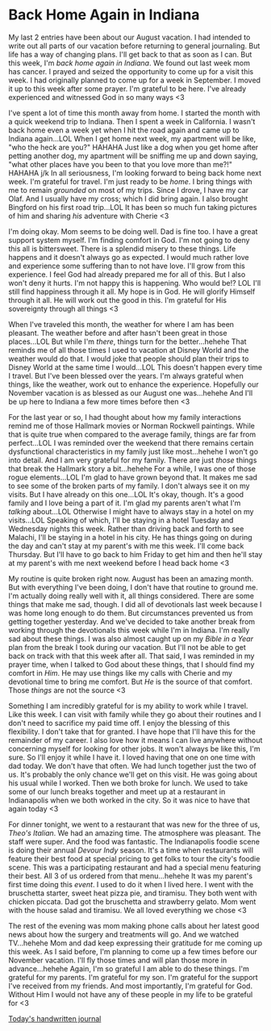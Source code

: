 # Back Home Again in Indiana

My last 2 entries have been about our August vacation. I had intended to write out all parts of our vacation before returning to general journaling. But life has a way of changing plans. I'll get back to that as soon as I can. But this week, I'm *back home again in Indiana*. We found out last week mom has cancer. I prayed and seized the opportunity to come up for a visit this week. I had originally planned to come up for a week in September. I moved it up to this week after some prayer. I'm grateful to be here. I've already experienced and witnessed God in so many ways <3

I've spent a lot of time this month away from home. I started the month with a quick weekend trip to Indiana. Then I spent a week in California. I wasn't back home even a week yet when I hit the road again and came up to Indiana again...LOL When I get home next week, my apartment will be like, "who the heck are you?" HAHAHA Just like a dog when you get home after petting another dog, my apartment will be sniffing me  up and down saying, "what other places have you been to that you love more than me?!" HAHAHA j/k In all seriousness, I'm looking forward to being back home next week. I'm grateful for travel. I'm just ready to be *home*. I bring things with me to remain *grounded* on most of my trips. Since I drove, I have my car Olaf. And I usually have my cross; which I did bring again. I also brought Bingford on his first road trip...LOL It has been so much fun taking pictures of him and sharing *his* adventure with Cherie <3

I'm doing okay. Mom seems to be doing well. Dad is fine too. I have a great support system myself. I'm finding comfort in God. I'm not going to deny this all is bittersweet. There is a splendid misery to these things. Life happens and it doesn't always go as expected. I would much rather love and experience some suffering than to not have love. I'll grow from this experience. I feel God had already prepared me for all of this. But I also won't deny it hurts. I'm not happy this is happening. Who would be!? LOL I'll still find happiness through it all. My hope is in God. He will glorify Himself through it all. He will work out the good in this. I'm grateful for His sovereignty through all things <3

When I've traveled this month, the weather for where I am has been pleasant. The weather before and after hasn't been great in those places...LOL But while I'm *there*, things turn for the better...hehehe That reminds me of all those times I used to vacation at Disney World and the weather would do that. I would joke that people should plan their trips to Disney World at the same time I would...LOL This doesn't happen every time I travel. But I've been blessed over the years. I'm always grateful when things, like the weather, work out to enhance the experience. Hopefully our November vacation is as blessed as our August one was...hehehe And I'll be up here to Indiana a few more times before then <3

For the last year or so, I had thought about how my family interactions remind me of those Hallmark movies or Norman Rockwell paintings. While that is quite true when compared to the average family, things are far from perfect...LOL I was reminded over the weekend that there remains certain dysfunctional characteristics in my family just like most...hehehe I won't go into detail. And I am very grateful for my family. There are just *those* things that break the Hallmark story a bit...hehehe For a while, I was one of those rogue elements...LOL I'm glad to have grown beyond that. It makes me sad to see some of the broken parts of my family. I don't always see it on my visits. But I have already on this one...LOL It's okay, though. It's a good family and I love being a part of it. I'm glad my parents aren't what I'm *talking* about...LOL Otherwise I might have to always stay in a hotel on my visits...LOL Speaking of which, I'll be staying in a hotel Tuesday and Wednesday nights this week. Rather than driving back and forth to see Malachi, I'll be staying in a hotel in his city. He has things going on during the day and can't stay at my parent's with me this week. I'll come back Thursday. But I'll have to go back to him Friday to get him and then he'll stay at my parent's with me next weekend before I head back home <3

My routine is quite broken right now. August has been an amazing month. But with everything I've been doing, I don't have that routine to ground me. I'm actually doing really well with it, all things considered. There are some things that make me sad, though. I did all of devotionals last week because I was home long enough to do them. But circumstances prevented us from getting together yesterday. And we've decided to take another break from working through the devotionals this week while I'm in Indiana. I'm really sad about these things. I was also almost caught up on my *Bible in a Year* plan from the break I took during our vacation. But I'll not be able to get back on track with that this week after all. That said, I was reminded in my prayer time, when I talked to God about these things, that I should find my comfort in *Him*. He may use things like my calls with Cherie and my devotional time to bring me comfort. But *He* is the source of that comfort. Those *things* are not the source <3

Something I am incredibly grateful for is my ability to work while I travel. Like this week. I can visit with family while they go about their routines and I don't need to sacrifice my paid time off. I enjoy the blessing of this flexibility. I don't take that for granted. I have hope that I'll have this for the remainder of my career. I also love how it means I can live anywhere without concerning myself for looking for other jobs. It won't always be like this, I'm sure. So I'll enjoy it while I have it. I loved having that one on one time with dad today. We don't have that often. We had lunch together just the two of us. It's probably the only chance we'll get on this visit. He was going about his usual while I worked. Then we both broke for lunch. We used to take some of our lunch breaks together and meet up at a restaurant in Indianapolis when we both worked in the city. So it was nice to have that again today <3

For dinner tonight, we went to a restaurant that was new for the three of us, *Theo's Italian*. We had an amazing time. The atmosphere was pleasant. The staff were super. And the food was fantastic. The Indianapolis foodie scene is doing their annual *Devour Indy* season. It's a time when restaurants will feature their best food at special pricing to get folks to tour the city's foodie scene. This was a participating restaurant and had a special menu featuring their best. All 3 of us ordered from that menu...hehehe It was my parent's first time doing this *event*. I used to do it when I lived here. I went with the bruschetta starter, sweet heat pizza pie, and tiramisu. They both went with chicken piccata. Dad got the bruschetta and strawberry gelato. Mom went with the house salad and tiramisu. We all loved everything we chose <3

The rest of the evening was mom making phone calls about her latest good news about how the surgery and treatments will go. And we watched TV...hehehe Mom and dad keep expressing their gratitude for me coming up this week. As I said before, I'm planning to come up a few times before our November vacation. I'll fly those times and will plan those more in advance...hehehe Again, I'm so grateful I am able to do these things. I'm grateful for my parents. I'm grateful for my son. I'm grateful for the support I've received from my friends. And most importantly, I'm grateful for God. Without Him I would not have any of these people in my life to be grateful for <3

[Today's handwritten journal](/media/blog/2025/08/20250825.pdf)